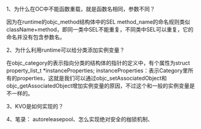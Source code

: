 1、为什么在OC中不能函数重载，就是函数名相同，参数不同？

因为在runtime的objc_method结构体中的SEL method_name的命名规则类似className+method，即同一类中SEL不能重复，不同类中SEL可以重复，它的命名并没有包含参数名。

2、为什么利用runtime可以给分类添加实例变量？

在objc_category的表示指向分类的结构体的指针的定义中，有个属性为struct property_list_t *instanceProperties; instanceProperties：表示Category里所有的properties，这就是我们可以通过objc_setAssociatedObject和objc_getAssociatedObject增加实例变量的原因，不过这个和一般的实例变量是不一样的。

3、KVO是如何实现的？

4、笔录：
autoreleasepool、怎么实现绝对安全的枷锁机制、